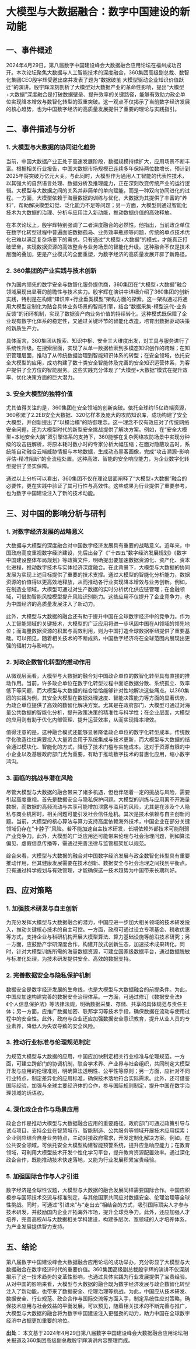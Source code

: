 # 大模型与大数据融合：数字中国建设的新动能

## 一、事件概述

2024年4月29日，第八届数字中国建设峰会大数据融合应用论坛在福州成功召开。本次论坛聚焦大数据与人工智能技术的深度融合，360集团高级副总裁、数智化集团CEO殷宇辉受邀出席并发表了题为“数据破茧 大模型驱动企业知识价值跃迁”的演讲。殷宇辉深刻剖析了大模型对大数据产业的革命性影响，提出“大模型+大数据”深度融合是打破数据壁垒、提升效率的关键路径，能够有效助力政企单位实现降本增效与数智化转型的双重突破。这一观点不仅揭示了当前数字经济发展的核心趋势，也为中国数字经济的高质量发展提供了重要的理论与实践指引。

## 二、事件描述与分析

### 1. 大模型与大数据的协同进化趋势

当前，中国大数据产业正处于高速发展阶段，数据规模持续扩大，应用场景不断丰富。根据相关行业报告，中国大数据市场规模已连续多年保持两位数增长，预计到2025年将突破万亿元大关。与此同时，大模型作为通用人工智能的代表性技术，以其强大的自然语言处理、数据分析及推理能力，正在深刻改变传统产业的运行逻辑。大模型与大数据之间的关系并非简单的单向赋能，而是一种双向协同进化的过程。一方面，大模型依赖于海量数据的训练与优化，大数据为其提供了丰富的“养料”，帮助解决模型幻觉、泛化能力不足等问题；另一方面，大模型则通过智能化技术为大数据的治理、分析与应用注入新动能，推动数据价值的高效释放。

在本次论坛上，殷宇辉特别强调了二者深度融合的必然性。他指出，当前政企单位在数字化转型过程中普遍面临数据孤岛、业务效率瓶颈等问题，传统的单点技术优化已难以满足复杂场景下的需求。只有通过“大模型+大数据”的模式，才能真正打破壁垒，实现数据资源的高效整合与业务场景的智能化升级。这种融合不仅是技术层面的叠加，更是产业模式的全面重塑，为数字经济的高质量发展开辟了新路径。

### 2. 360集团的产业实践与技术创新

作为国内领先的数字安全与数智化服务提供商，360集团在“大模型+大数据”融合领域展现出显著的前瞻性与技术实力。殷宇辉在演讲中详细介绍了360集团的创新实践，特别是在构建“知识库+行业垂类模型”架构方面的探索。这一架构通过将通用大模型定制化为贴合具体业务场景的智能引擎，结合“数据采集-模型迭代-业务反馈”的闭环机制，实现了数据资产向业务价值的持续转化。这种模式既保障了企业现有数字化体系的稳定性，又通过关键环节的智能化改造，培育出数据驱动决策的新质生产力。

具体而言，360集团从搜索、知识中枢、安全三大维度出发，对工具与服务进行了系统性升级。在搜索层面，实现了从单一数据检索到多模态知识创作的跨越；在知识管理层面，推动了从传统数据治理到智能知识体系的转型；在安全领域，依托安全大模型的应用，成功构建了数十类安全智能体及完善的安全知识运营体系，为客户提供了全方位的智能服务。这些实践充分体现了“大模型+大数据”模式在提升效率、优化决策方面的巨大潜力。

### 3. 安全大模型的独特价值

尤其值得关注的是，360集团在安全领域的创新突破。依托全球约15亿终端资源，360积累了2.2EB安全大数据、320亿样本及庞大的攻防知识库，成功构建了安全大模型，并创新提出了“以模治模”的防御理念。这一理念不仅有效应对了传统网络安全问题，还为大模型时代的新型安全挑战提供了解决方案。例如，在“安全大模型+本地安全大脑”双引擎体系的支持下，360能够在复杂网络攻防场景中实现分钟级的攻击链解析，将原本耗时数小时的专家分析大幅压缩；在面对隐蔽攻击时，系统能自动融合云端威胁情报与本地数据，生成动态黑客画像，完成“攻击溯源-影响评估-精准阻断”的全流程处置。这种高效、智能的安全响应能力，为企业数字化转型提供了坚实保障。

通过以上分析可以看出，360集团不仅在理论层面阐释了“大模型+大数据”融合的必要性，更在实践中验证了其可行性与高效性。这些成果为行业提供了重要参考，也为数字中国建设注入了新的技术动能。

## 三、对中国的影响分析与研判

### 1. 对数字经济发展的战略意义

大数据与大模型的深度融合对中国数字经济发展具有重要的战略意义。近年来，中国政府高度重视数字经济建设，先后出台了《“十四五”数字经济发展规划》《数字中国建设整体布局规划》等政策文件，明确提出要加速数据资源化、资产化、资本化进程，推动数字技术与实体经济深度融合。在此背景下，大模型与大数据的协同发展为实现上述目标提供了重要的技术支撑。通过大模型的智能化分析能力，数据资源的价值得以更高效地释放，从而推动各行业实现降本增效与业务创新。例如，在制造业领域，大模型可通过对生产数据的实时分析优化供应链管理；在金融领域，可借助智能风控模型提升风险识别能力。这些应用不仅提升了企业竞争力，也为中国经济的高质量发展注入了新动力。

此外，大模型与大数据的融合还有助于提升中国在全球数字经济中的竞争力。作为人工智能领域的关键技术，大模型的广泛应用将进一步巩固中国在AI领域的领先地位；而海量数据资源的积累与高效利用，则为中国打造全球数据枢纽提供了重要基础。可以预见，随着相关技术的不断成熟，中国数字经济将在全球范围内展现出更强的辐射力与影响力。

### 2. 对政企数智化转型的推动作用

从微观层面看，大模型与大数据的融合对中国政企单位的数智化转型具有直接的推动作用。当前，许多政企单位在数字化转型过程中面临数据分散、系统孤立、效率低下等问题，而大模型与大数据的结合恰恰能够针对性地解决这些痛点。以360集团的实践为例，其安全大模型在数据处理速度、智能决策能力等方面的显著优势，为政企单位提供了高效的数智化解决方案。尤其是在政府部门，大模型可通过对海量公共数据的智能化分析，提升政策决策的精准性与科学性；在企业层面，大模型的应用则有助于优化内部管理、提升运营效率，从而实现降本增效。

值得注意的是，这种融合模式还能够显著降低政企单位的数字化转型成本。传统数字化改造往往需要投入大量资金用于系统集成与技术更新，而大模型与大数据的结合通过模块化、智能化的方式，降低了技术门槛与实施成本。这对于资源有限的中小企业以及基层政府部门尤为重要，有助于推动数字技术的普惠化应用，缩小数字鸿沟。

### 3. 面临的挑战与潜在风险

尽管大模型与大数据的融合带来了诸多机遇，但也伴随着一定的挑战与风险，需要引起高度重视。首先是数据安全与隐私保护问题。大模型的训练与应用离不开海量数据，而数据的高频流动与共享可能增加泄露与滥用的风险，尤其是在涉及个人隐私与商业机密时，相关问题可能引发社会信任危机。其次是技术依赖与自主创新问题。当前，大模型的核心算法与算力支持高度依赖海外技术，中国企业在部分关键领域仍存在“卡脖子”风险。若不能加速自主技术研发，长期依赖外部技术可能削弱产业竞争力。此外，大模型的广泛应用还可能带来伦理与社会治理问题，例如算法偏见、虚假信息传播等，需通过完善法律与监管框架加以规范。

综合来看，大模型与大数据的融合对中国数字经济发展与政企数智化转型具有重要推动作用，但其健康发展需要在技术创新、数据安全与社会治理之间找到平衡点。只有通过科学规划与有效管理，才能确保这一技术趋势为中国带来长期利好。

## 四、应对策略

### 1. 加强技术研发与自主创新

为充分发挥大模型与大数据融合的潜力，中国应进一步加大相关领域的技术研发投入，推动关键核心技术的自主可控。一方面，政府可通过设立专项基金、税收优惠等方式，支持企业与科研机构开展大模型算法、算力基础设施等前沿技术研究；另一方面，应鼓励产学研深度合作，构建开放式创新生态，加速技术成果转化。同时，针对大模型训练所需的海量数据资源，可建立国家级数据平台，通过数据脱敏与标准化处理，为技术研发提供安全、高效的数据支持。

### 2. 完善数据安全与隐私保护机制

数据安全是数字经济发展的生命线，也是大模型与大数据融合的前提条件。为此，中国应加速构建完善的数据安全治理体系。一方面，可通过修订《数据安全法》《个人信息保护法》等法律法规，明确数据采集、存储、共享的具体规范与责任主体；另一方面，应推广数据加密、联邦学习等技术手段，确保数据在流动与使用过程中的安全性。此外，政府与企业还应加强数据安全意识教育，提升从业人员的专业素养，降低人为失误导致的安全风险。

### 3. 推动行业标准与伦理规范制定

为规范大模型与大数据的应用，中国应加快制定相关行业标准与伦理规范。一方面，可建立跨部门的协调机制，联合学术界、产业界与社会组织，共同制定大模型开发与应用的伦理准则，明确算法透明性、公平性等原则；另一方面，应针对不同行业特点，制定差异化的应用标准，确保技术落地符合实际需求。此外，还可借鉴国际经验，加强与全球主要经济体的合作，参与国际规则制定，提升中国在数字治理领域的话语权。

### 4. 深化政企合作与场景应用

政企合作是推动大模型与大数据融合应用的重要路径。政府部门可通过政策引导与试点项目，支持企业在智慧城市、智能制造、公共服务等领域开展技术应用探索；企业则应结合自身业务特点，主动对接政府需求，开发定制化解决方案。例如，在公共安全领域，可依托安全大模型构建智能预警系统，提升应急响应能力；在教育领域，可利用大模型技术开发个性化学习平台，提升教育资源配置效率。通过深化政企合作，既能推动技术快速落地，又能为行业发展积累宝贵经验。

### 5. 加强国际合作与人才引进

数字经济是全球性议题，大模型与大数据的融合发展同样需要国际合作。中国应积极参与国际技术交流与标准制定，与其他国家共同应对数据安全、伦理治理等全球性挑战。同时，可通过“引进来”与“走出去”相结合的方式，吸引国际顶尖人才参与技术研发，并鼓励国内企业开拓海外市场，提升全球竞争力。此外，还应加强人才培养，完善高校AI与大数据相关学科建设，构建多层次、宽领域的人才培养体系，为产业发展提供智力支持。

## 五、结论

第八届数字中国建设峰会大数据融合应用论坛的成功举办，充分彰显了大模型与大数据融合在数字经济时代的重要价值。360集团高级副总裁殷宇辉的演讲不仅深刻揭示了这一技术趋势的变革性影响，也通过具体实践为行业发展提供了宝贵经验。从对中国的影响来看，大模型与大数据的融合既为数字经济发展与政企数智化转型注入了新动能，也带来了数据安全、伦理治理等挑战。为此，中国应从技术研发、数据安全、行业规范、政企合作与国际交流等方面入手，制定系统性应对策略，确保技术应用与社会效益的平衡发展。可以预见，随着相关技术的不断完善与推广，大模型与大数据的融合将为数字中国建设注入更强劲的动力，助力中国在全球数字经济中占据更加重要的地位。

**出处：** 本文基于2024年4月29日第八届数字中国建设峰会大数据融合应用论坛相关报道及360集团高级副总裁殷宇辉演讲内容整理而成。